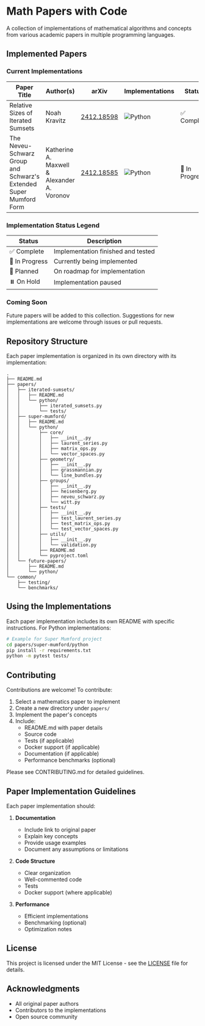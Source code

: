 # Math Papers with Code

A collection of implementations of mathematical algorithms and concepts from various academic papers in multiple programming languages.

## Implemented Papers

### Current Implementations

| Paper Title | Author(s) | arXiv | Implementations | Status | Directory |
|------------|-----------|--------|-----------------|---------|-----------|
| Relative Sizes of Iterated Sumsets | Noah Kravitz | [2412.18598](https://arxiv.org/pdf/2412.18598) | ![Python](https://img.shields.io/badge/Python-3776AB?style=flat&logo=python&logoColor=white) | ✅ Complete | `papers/iterated-sumsets/` |
| The Neveu-Schwarz Group and Schwarz's Extended Super Mumford Form | Katherine A. Maxwell & Alexander A. Voronov | [2412.18585](https://arxiv.org/pdf/2412.18585) | ![Python](https://img.shields.io/badge/Python-3776AB?style=flat&logo=python&logoColor=white) | 🚧 In Progress | `papers/super-mumford/` |

### Implementation Status Legend

| Status | Description |
|--------|-------------|
| ✅ Complete | Implementation finished and tested |
| 🚧 In Progress | Currently being implemented |
| 📝 Planned | On roadmap for implementation |
| ⏸️ On Hold | Implementation paused |

### Coming Soon

Future papers will be added to this collection. Suggestions for new implementations are welcome through issues or pull requests.

## Repository Structure

Each paper implementation is organized in its own directory with its implementation:

```
.
├── README.md
├── papers/
│   ├── iterated-sumsets/
│   │   ├── README.md
│   │   └── python/
│   │       ├── iterated_sumsets.py
│   │       └── tests/
│   ├── super-mumford/
│   │   ├── README.md
│   │   └── python/
│   │       ├── core/
│   │       │   ├── __init__.py
│   │       │   ├── laurent_series.py
│   │       │   ├── matrix_ops.py
│   │       │   └── vector_spaces.py
│   │       ├── geometry/
│   │       │   ├── __init__.py
│   │       │   ├── grassmannian.py
│   │       │   └── line_bundles.py
│   │       ├── groups/
│   │       │   ├── __init__.py
│   │       │   ├── heisenberg.py
│   │       │   ├── neveu_schwarz.py
│   │       │   └── witt.py
│   │       ├── tests/
│   │       │   ├── __init__.py
│   │       │   ├── test_laurent_series.py
│   │       │   ├── test_matrix_ops.py
│   │       │   └── test_vector_spaces.py
│   │       ├── utils/
│   │       │   ├── __init__.py
│   │       │   └── validation.py
│   │       ├── README.md
│   │       └── pyproject.toml
│   └── future-papers/
│       ├── README.md
│       └── python/
└── common/
    ├── testing/
    └── benchmarks/
```

## Using the Implementations

Each paper implementation includes its own README with specific instructions. For Python implementations:

```bash
# Example for Super Mumford project
cd papers/super-mumford/python
pip install -r requirements.txt
python -m pytest tests/
```

## Contributing

Contributions are welcome! To contribute:

1. Select a mathematics paper to implement
2. Create a new directory under `papers/`
3. Implement the paper's concepts
4. Include:
   - README.md with paper details
   - Source code
   - Tests (if applicable)
   - Docker support (if applicable)
   - Documentation (if applicable)
   - Performance benchmarks (optional)

Please see CONTRIBUTING.md for detailed guidelines.

## Paper Implementation Guidelines

Each paper implementation should:

1. **Documentation**
   - Include link to original paper
   - Explain key concepts
   - Provide usage examples
   - Document any assumptions or limitations

2. **Code Structure**
   - Clear organization
   - Well-commented code
   - Tests
   - Docker support (where applicable)

3. **Performance**
   - Efficient implementations
   - Benchmarking (optional)
   - Optimization notes

## License

This project is licensed under the MIT License - see the [LICENSE](LICENSE) file for details.

## Acknowledgments

- All original paper authors
- Contributors to the implementations
- Open source community

